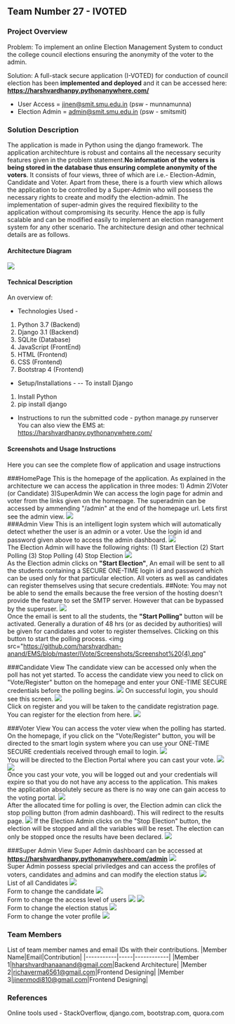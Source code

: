 ## Team Number 27 - IVOTED

### Project Overview

Problem: To implement an online Election Management System to conduct the college council elections ensuring the anonymity of the voter to the admin.

Solution: A full-stack secure application (I-VOTED) for conduction of council election has been **implemented and deployed** and it can be accessed here: **https://harshvardhanpy.pythonanywhere.com/**

 - User Access = jinen@smit.smu.edu.in (psw - munnamunna)
 - Election Admin = admin@smit.smu.edu.in (psw - smitsmit) 

### Solution Description

The application is made in Python using the django framework. The application architechture is robust and contains all the necessary security features given in the problem statement.**No information of the voters is being stored in the database thus ensuring complete anonymity of the voters**. It consists of four views, three of which are i.e.- Election-Admin, Candidate and Voter. Apart from these, there is a fourth view which allows the application to be controlled by a Super-Admin who will possess the necessary rights to create and modify the election-admin. The implementation of super-admin gives the required flexibility to the application without compromising its security. Hence the app is fully scalable and can be modified easily to implement an election management system for any other scenario. The architecture design and other technical details are as follows.

#### Architecture Diagram

<img src="https://github.com/harshvardhan-anand/Adrishta-Hackathon-Template/blob/master/Application%20Code/DataFlow.png">

#### Technical Description

An overview of:
* Technologies Used - 
 1. Python 3.7 (Backend)
 2. Django 3.1 (Backend)
 3. SQLite (Database)
 3. JavaScript (FrontEnd)
 4. HTML (Frontend)
 5. CSS (Frontend)
 6. Bootstrap 4 (Frontend)

* Setup/Installations - 
-- To install Django<br>
1. Install Python
2. pip install django

* Instructions to run the submitted code - python manage.py runserver
<br>You can also view the EMS at: https://harshvardhanpy.pythonanywhere.com/

#### Screenshots and Usage Instructions
Here you can see the complete flow of application and usage instructions

###HomePage
This is the homepage of the application. As explained in the architecture we can access the application in three modes: 1) Admin 2)Voter (or Candidate) 3)SuperAdmin
We can access the login page for admin and voter from the links given on the homepage. The superadmin can be accessed by ammending "/admin" at the end of the homepage url. Lets first see the admin view.
<img src="https://github.com/harshvardhan-anand/EMS/blob/master/IVote/Screenshots/Screenshot%20(1).png">
<br>
###Admin View
This is an intelligent login system which will automatically detect whether the user is an admin or a voter. Use the login id and password given above to access the admin dashboard.
<img src='https://github.com/harshvardhan-anand/EMS/blob/master/IVote/Screenshots/Screenshot%20(22).png'>
<br>
The Election Admin will have the following rights:
(1) Start Election
(2) Start Polling
(3) Stop Polling
(4) Stop Election
<img src='https://github.com/harshvardhan-anand/EMS/blob/master/IVote/Screenshots/Screenshot%20(2).png'>
<br>
As the Election admin clicks on <b>"Start Election"</b>, An email will be sent to all the students containing a SECURE ONE-TIME login id and password which can be used only for that particular election. All voters as well as candidates can register themselves using that secure credentials.
##Note: You may not be able to send the emails because the free version of the hosting doesn't provide the feature to set the SMTP server. However that can be bypassed by the superuser. 
<img src="https://github.com/harshvardhan-anand/EMS/blob/master/IVote/Screenshots/Screenshot%20(3).png">
<br>
Once the email is sent to all the students, the <b>"Start Polling"</b> button will be activated. Generally a duration of 48 hrs (or as decided by authorities) will be given for candidates and voter to register themselves. Clicking on this button to start the polling process. 
<img src="https://github.com/harshvardhan-anand/EMS/blob/master/IVote/Screenshots/Screenshot%20(4).png"
<br>

###Candidate View
The candidate view can be accessed only when the poll has not yet started. To access the candidate view you need to click on "Vote/Register" button on the homepage and enter your ONE-TIME SECURE credentials before the polling begins. 
<img src="https://github.com/harshvardhan-anand/EMS/blob/master/IVote/Screenshots/Screenshot%20(5).png">
On successful login, you should see this screen.
<img src="https://github.com/harshvardhan-anand/EMS/blob/master/IVote/Screenshots/Screenshot%20(23).png">
<br>
Click on register and you will be taken to the candidate registration page. You can register for the election from here.
<img src="https://github.com/harshvardhan-anand/EMS/blob/master/IVote/Screenshots/Screenshot%20(24).png">
<br>


###Voter View
You can access the voter view when the polling has started.
On the homepage, if you click on the "Vote/Register" button, you will be directed to the smart login system where you can use your ONE-TIME SECURE credentials received through email to login.
<img src="https://github.com/harshvardhan-anand/EMS/blob/master/IVote/Screenshots/Screenshot%20(6).png">
<br>
You will be directed to the Election Portal where you can cast your vote.
<img src="https://github.com/harshvardhan-anand/EMS/blob/master/IVote/Screenshots/Screenshot%20(7).png">
<img src="https://github.com/harshvardhan-anand/EMS/blob/master/IVote/Screenshots/Screenshot%20(8).png">
<br>
Once you cast your vote, you will be logged out and your credentials will expire so that you do not have any access to the application. This makes the application absolutely secure as there is no way one can gain access to the voting portal.
<img src="https://github.com/harshvardhan-anand/EMS/blob/master/IVote/Screenshots/Screenshot%20(9).png">
<br>
After the allocated time for polling is over, the Election admin can click the stop polling button (from admin dashboard). This will redirect to the results page.
<img src="https://github.com/harshvardhan-anand/EMS/blob/master/IVote/Screenshots/Screenshot%20(11).png">
If the Election Admin clicks on the "Stop Election" button, the election will be stopped and all the variables will be reset. The election can only be stopped once the results have been declared.
<img src="https://github.com/harshvardhan-anand/EMS/blob/master/IVote/Screenshots/Screenshot%20(12).png">



###Super Admin View
Super Admin dashboard can be accessed at **https://harshvardhanpy.pythonanywhere.com/admin**
<img src="https://github.com/harshvardhan-anand/EMS/blob/master/IVote/Screenshots/Screenshot%20(13).png">
<br>
Super Admin possess special priviledges and can access the profiles of voters, candidates and admins and can modify the election status 
<img src="https://github.com/harshvardhan-anand/EMS/blob/master/IVote/Screenshots/Screenshot%20(15).png">
<br>
List of all Candidates
<img src="https://github.com/harshvardhan-anand/EMS/blob/master/IVote/Screenshots/Screenshot%20(16).png">
<br>
Form to change the candidate
<img src="https://github.com/harshvardhan-anand/EMS/blob/master/IVote/Screenshots/Screenshot%20(17).png">
<br>
Form to change the access level of users
<img src="https://github.com/harshvardhan-anand/EMS/blob/master/IVote/Screenshots/Screenshot%20(18).png">
<img src="https://github.com/harshvardhan-anand/EMS/blob/master/IVote/Screenshots/Screenshot%20(19).png">
<br>
Form to change the election status
<img src="https://github.com/harshvardhan-anand/EMS/blob/master/IVote/Screenshots/Screenshot%20(20).png">
<br>
Form to change the voter profile
<img src="https://github.com/harshvardhan-anand/EMS/blob/master/IVote/Screenshots/Screenshot%20(21).png">


### Team Members
List of team member names and email IDs with their contributions.
|Member Name|Email|Contribution|
|-----------|-----|------------|
|Member 1|hharshvardhanaanand@gmail.com|Backend Architecture|
|Member 2|richaverma6561@gmail.com|Frontend Designing|
|Member 3|jinenmodi810@gmail.com|Frontend Designing|

### References
Online tools used - StackOverflow, django.com, bootstrap.com, quora.com
